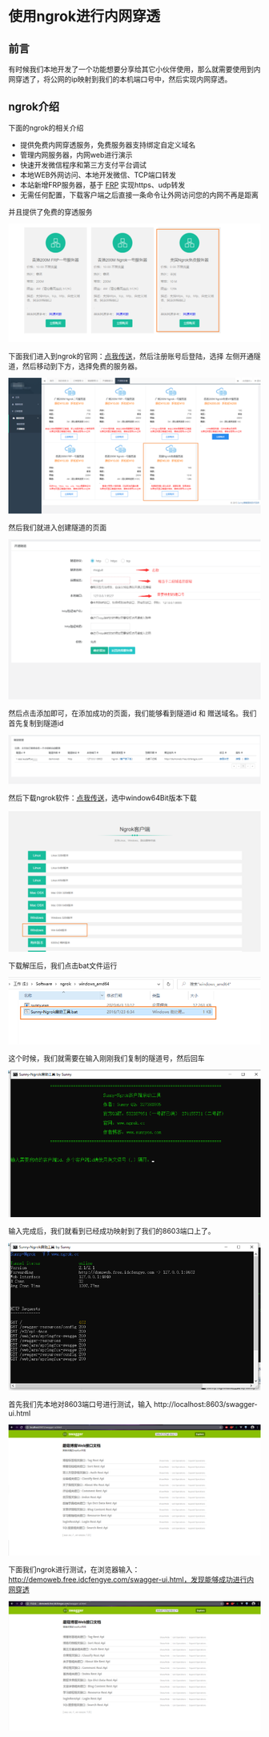 # 使用ngrok进行内网穿透

## 前言

有时候我们本地开发了一个功能想要分享给其它小伙伴使用，那么就需要使用到内网穿透了，将公网的ip映射到我们的本机端口号中，然后实现内网穿透。

## ngrok介绍

下面的ngrok的相关介绍

- 提供免费内网穿透服务，免费服务器支持绑定自定义域名
- 管理内网服务器，内网web进行演示
- 快速开发微信程序和第三方支付平台调试
- 本地WEB外网访问、本地开发微信、TCP端口转发
- 本站新增FRP服务器，基于 [FRP](http://github.com/fatedier/frp) 实现https、udp转发
- 无需任何配置，下载客户端之后直接一条命令让外网访问您的内网不再是距离

并且提供了免费的穿透服务


![image-20200615185416454](images/image-20200615185416454.png)

下面我们进入到ngrok的官网：[点我传送](http://www.ngrok.cc/)，然后注册账号后登陆，选择 左侧开通隧道，然后移动到下方，选择免费的服务器。


![image-20200615185537696](images/image-20200615185537696.png)

然后我们就进入创建隧道的页面


![image-20200615185727793](images/image-20200615185727793.png)

然后点击添加即可，在添加成功的页面，我们能够看到隧道id 和 赠送域名。我们首先复制到隧道id


![image-20200615191735760](images/image-20200615191735760.png)

然后下载ngrok软件：[点我传送](http://www.ngrok.cc/download.html)，选中window64Bit版本下载


![image-20200615190058228](images/image-20200615190058228.png)

下载解压后，我们点击bat文件运行


![image-20200615190201647](images/image-20200615190201647.png)

这个时候，我们就需要在输入刚刚我们复制的隧道号，然后回车


![image-20200615190329039](images/image-20200615190329039.png)

输入完成后，我们就看到已经成功映射到了我们的8603端口上了。


![image-20200615191411423](images/image-20200615191411423.png)

首先我们先本地对8603端口号进行测试，输入 http://localhost:8603/swagger-ui.html


![image-20200615191442854](images/image-20200615191442854.png)

下面我们ngrok进行测试，在浏览器输入： http://demoweb.free.idcfengye.com/swagger-ui.html，发现能够成功进行内网穿透


![image-20200615191348159](images/image-20200615191348159.png)

